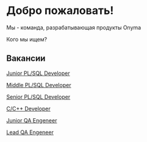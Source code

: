 # Добро пожаловать!

Мы - команда, разрабатывающая продукты Onyma

Кого мы ищем?

## Вакансии

[Junior PL/SQL Developer](vacancies.md#junior-plsql-developer)

[Middle PL/SQL Developer](vacancies.md#middle-plsql-developer)

[Senior PL/SQL Developer](vacancies.md#senior-plsql-developer)

[C/C++ Developer](vacancies.md#cc-developer)

[Junior QA Engeneer](vacancies.md#junior-qa-engeneer)

[Lead QA Engeneer](vacancies.md#lead-qa-engeneer)



